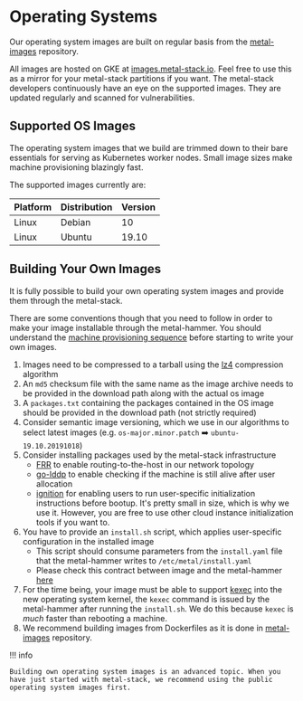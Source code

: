 # Operating Systems

Our operating system images are built on regular basis from the [metal-images](https://github.com/metal-stack/metal-images) repository.

All images are hosted on GKE at [images.metal-stack.io](https://images.metal-pod.io). Feel free to use this as a mirror for your metal-stack partitions if you want. The metal-stack developers continuously have an eye on the supported images. They are updated regularly and scanned for vulnerabilities.

## Supported OS Images

The operating system images that we build are trimmed down to their bare essentials for serving as Kubernetes worker nodes. Small image sizes make machine provisioning blazingly fast.

The supported images currently are:

| Platform | Distribution | Version |
| :------- | :----------- | :------ |
| Linux    | Debian       | 10      |
| Linux    | Ubuntu       | 19.10   |

## Building Your Own Images

It is fully possible to build your own operating system images and provide them through the metal-stack.

There are some conventions though that you need to follow in order to make your image installable through the metal-hammer. You should understand the [machine provisioning sequence](components.md#Machine-Provisioning-Sequence-1) before starting to write your own images.

1. Images need to be compressed to a tarball using the [lz4](https://de.wikipedia.org/wiki/LZ4) compression algorithm
1. An `md5` checksum file with the same name as the image archive needs to be provided in the download path along with the actual os image
1. A `packages.txt` containing the packages contained in the OS image should be provided in the download path (not strictly required)
1. Consider semantic image versioning, which we use in our algorithms to select latest images (e.g. `os-major.minor.patch` ➡️ `ubuntu-19.10.20191018`)
1. Consider installing packages used by the metal-stack infrastructure
   - [FRR](https://frrouting.org/) to enable routing-to-the-host in our network topology
   - [go-lddp](https://github.com/metal-stack/go-lldpd) to enable checking if the machine is still alive after user allocation
   - [ignition](https://github.com/coreos/ignition) for enabling users to run user-specific initialization instructions before bootup. It's pretty small in size, which is why we use it. However, you are free to use other cloud instance initialization tools if you want to.
1. You have to provide an `install.sh` script, which applies user-specific configuration in the installed image
   - This script should consume parameters from the `install.yaml` file that the metal-hammer writes to `/etc/metal/install.yaml`
   - Please check this contract between image and the metal-hammer [here](https://github.com/metal-stack/metal-hammer/blob/v0.5.3/cmd/install.go#L27-L46)
1. For the time being, your image must be able to support [kexec](https://en.wikipedia.org/wiki/Kexec) into the new operating system kernel, the `kexec` command is issued by the metal-hammer after running the `install.sh`. We do this because `kexec` is _much_ faster than rebooting a machine.
1. We recommend building images from Dockerfiles as it is done in [metal-images](https://github.com/metal-stack/metal-images) repository.

!!! info

    Building own operating system images is an advanced topic. When you have just started with metal-stack, we recommend using the public operating system images first.
